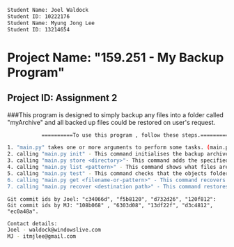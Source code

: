 
```sh
Student Name: Joel Waldock
Student ID: 10222176
Student Name: Myung Jong Lee
Student ID: 13214654
```


Project Name: "159.251 - My Backup Program"
==========================================

Project ID: Assignment 2
------------------------


###This program is designed to simply backup any files into a folder called "myArchive" and all backed up files could be restored on user's request.

```sh
           ==========To use this program , follow these steps.==========

1. "main.py" takes one or more arguments to perform some tasks. (main.py <arg1><arg2>).
2. calling "main.py init" - This command initialises the backup archive folder, object folder and index file within it.
3. calling "main.py store <directory>"- This command adds the specified directory to the archive.
4. calling "main.py list <pattern>" - This command shows what files are in the archive.
5. calling "main.py test" - This command checks that the objects folder isn't damaged.
6. calling "main.py get <filename-or-pattern>" - This command recovers a single file.
7. calling "main.py recover <destination path>" - This command restores everything in the archive into the named destination directory.
```

```
Git commit ids by Joel: "c34066d", "f5b8120", "d732d26", "120f812":
Git commit ids by MJ: "108b068" , "6303d08", "13df22f", "d3c4812", "ec0a48a". 
```

```sh
Contact details:
Joel - waldock@windowslive.com
MJ - itmjlee@gmail.com
```